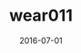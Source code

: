 ---
title: wear011
articlename: >-
  Individual Versus Team-Based Financial Incentives to Increase Physical Activity: A Randomized, Controlled Trial
date: '2016-07-01'
authors: >-
  Mitesh S. Patel, David A. Asch, Roy Rosin, Dylan S. Small, Scarlett L. Bellamy, Kimberly Eberbach, Karen J. Walters, Nancy Haff, Samantha M. Lee, Lisa Wesby, Karen Hoffer, David Shuttleworth, Devon H. Taylor, Victoria Hilbert, Jingsan Zhu, Lin Yang, Xingmei Wang, Kevin G. Volpp
source: 'https://link.springer.com/article/10.1007%2Fs11606-016-3627-0'
journal: JGIM
spotlight: true
topic: Wearables
---